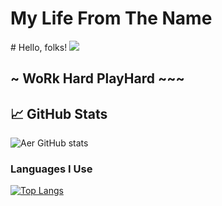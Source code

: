 <h1>My Life From The Name</h1>
# Hello, folks! <img src="https://media3.giphy.com/media/ic7GvjdIc8TAG8qokQ/giphy.gif?cid=790b7611e762407dbd31b47c3be21bb4622f133e94c07651&rid=giphy.gif&ct=g">

## ~ WoRk Hard PlayHard ~~~

## &#x1f4c8; GitHub Stats
![Aer GitHub stats](https://github-readme-stats.vercel.app/api?username=airlangga2403&show_icons=true&theme=radical)

### **Languages I Use**
[![Top Langs](https://github-readme-stats.vercel.app/api/top-langs/?username=airlangga2403&layout=compact)](https://github.com/airlangga2403/github-readme-stats)
